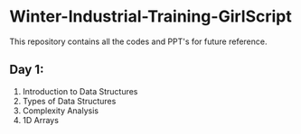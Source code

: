 # Winter-Industrial-Training-GirlScript
This repository contains all the codes and PPT's for future reference.

## Day 1:
1. Introduction to Data Structures 
2. Types of Data Structures
3. Complexity Analysis
4. 1D Arrays
